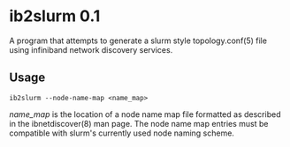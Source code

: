 ib2slurm 0.1
============

A program that attempts to generate a slurm style topology.conf(5) file using
infiniband network discovery services.

Usage
-----

```ib2slurm --node-name-map <name_map>```

_name_map_ is the location of a node name map file formatted as described in the
ibnetdiscover(8) man page. The node name map entries must be compatible with
slurm's currently used node naming scheme.

